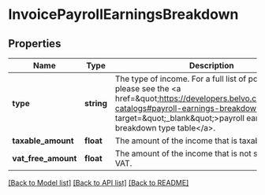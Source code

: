 # InvoicePayrollEarningsBreakdown

## Properties
Name | Type | Description | Notes
------------ | ------------- | ------------- | -------------
**type** | **string** | The type of income. For a full list of possible values, please see the &lt;a href&#x3D;\&quot;https://developers.belvo.com/docs/sat-catalogs#payroll-earnings-breakdown-type\&quot; target&#x3D;\&quot;_blank\&quot;&gt;payroll earnings breakdown type table&lt;/a&gt;. | [optional] 
**taxable_amount** | **float** | The amount of the income that is taxable. | [optional] 
**vat_free_amount** | **float** | The amount of the income that is not subject to VAT. | [optional] 

[[Back to Model list]](../../README.md#documentation-for-models) [[Back to API list]](../../README.md#documentation-for-api-endpoints) [[Back to README]](../../README.md)

